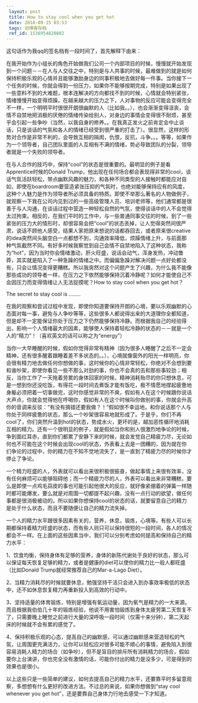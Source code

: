 ```yaml
---
 layout: post
 title: How to stay cool when you get hot
 date: 2018-09-15 03:53
 tags: 旧博客存档
 ref_id: 1536954820802
---
```

这句话作为我qq的签名档有一段时间了，首先解释下由来：



在我开始作为小组长的角色开始做我们公司一个内部项目的时候，慢慢就开始发现到一个问题－－在人与人交往之中，特别是与人共事的时候，最难做到的就是如何保持积极乐观的心情并且能够激励身边的同事积极地去做好每一件事。当你接下一个任务的时候，你就会得到一份压力，如果你不能够按期完成，特别是如果出现了一些意料不到的大难题，根本连解决的方向都找不到的时候，心情就会特别紧张，情绪慢慢开始变得烦躁。在越来越大的压力之下，人对事物的反应可能会变得完全不一样，一个明明平时很很开朗很幽默的人（比如我。。），也会渐渐变得沮丧，会情不自禁地把消极的厌倦的情绪传染给别人，对身边的事情会变得很不耐烦，甚至乎会引起一些争吵（当然，以我自身的修养。。在我真正发火之前肯定会中止谈话，只是谈话的气氛和各人的情绪已经受到很严重的打击了）。很显然，这样的形势对合作是非常不利的，会导致互相的隔阂，仇恨，反抗，斗争。。。等等，如果作为一个领导者，自己团队里面的人互相有不满的情绪，势必导致团队的分裂，领导者就是一个失败的领导者。



在与人合作的技巧中，保持“cool”的状态是很重要的。最明显的例子是看Apprentice时候的Donald
Trump，他出现在任何场合都会表现得非常的cool，谈话气氛活跃轻松，带点幽默风趣的魅力，和各种不同类型的人接触时都能应对自如，即使在boardroom要营造紧张压抑的气氛时，也绝对能够保持应有的风度，这种个人魅力是作为领导者所必须具备的特质。即使不举那么著名的人物做例子，就观察一下我在公司内见到过的一些高级管理人员、培训老师等，他们通常都是很善于与人沟通，在谈话过程中营造一种轻松自然的气氛，使得谈话中的人不会觉得太过拘束。相反的，在我们平时的工作中，与一些普通同事交往的时候，到了一些紧张的压力大的情形时，却很容易会把“cool”的状态丢掉，让人觉得突然间很严肃，说话不顾他人感受，结果人家把原来想说的话都吞回去，或者原来很creative的idea突然间头脑空白一点都想不到，沟通效率降低，烦躁情绪上升，与前面那种气氛截然不同。有好多时候我察觉到自己会情不自禁地陷入了这种状态，我称为“hot”，因为当时你会情绪激动，肝火旺盛，说话会动气，浑身发热，冲动鲁莽，其实就是陷入了一种急躁的情绪之中。而偏偏急躁对解决问题一点好处都没有，只会让情况变得更糟糕。所以我突然对这个问题产生了兴趣，为什么我不能像那些成功的领导者一样，在压力之下依然能够保持沉着冷静呢？如何才能使自己不会因压力而变得情绪让人无法捉摸呢？How
to stay cool when you get hot？



The secret to stay cool is ........



在我的观察和尝试过程中发现，即使你知道要保持开朗的心境，要以乐观幽默的心态面对每一事，避免与人争吵等等，这些很多人都说得出来的大道理你全都知道，但是却不一定能保证你处于压力之下仍然能够保持冷静。而根据我自己的经验得出，影响一个人情绪最大的因素，能够使人保持着轻松冷静的状态的－－就是一个人的“精力”！（喜欢英文的话可以称之为“energy”）



当你一大早睡醒的时候，假如你觉得非常有精神（因为很多人睡醒了之后不一定会精神，还有很多醒着跟睡着差不多状态的。。），心境就像窗外的阳光一样明亮，你会很有精力地去做任何你想做的事，这时候你的心情非常轻松，你绝对不会想到要和谁吵架，即使你看见一些不那么对劲的事，你也不会真的去和那些事较劲；相反，当你工作了一天拖着劳累的身体回家的时候，精神消耗殆尽的你只想休息，可是一想到你还没吃饭，有得花一段时间去煮饭才能有饭吃，极不情愿地撑起疲惫地身躯必须把着一切事做完，这时你感觉非常的不爽，假如有人在这个时候跟你说话大声点，你就会觉得他在呼喝你，假如有人在这个时候叫你做别的事，你就会升高你的音调来反驳：“有没有搞错还要我做？！”假如很不幸运地，和你说话那个人与你处于同样疲惫的状态，那么一个吵架很容易地就形成了。于是乎，你们不再cool了，你们突然升温到hot的状态，势成水火，更坏的是，越加恶性循环地消耗互相的精力。还有一个很明显的例子，就是假如当你和别人很激烈地争论的时候，争到面红耳赤，直到你们都累了安静下来的时候，就会发觉自己精疲力尽，无论如何也不可能在这个时候会出现cool的状态，外表看上去是一团糟的，因为就在你们争论的过程中，你的精力在不知不觉地流失了，是一直到了精疲力尽的时候你才停止了争论。



一个精力旺盛的人，外表就可以看出来很积极很振奋，做起事情上来很有效率，没有任何麻烦可以能够阻碍他；而一个精疲力尽的人，外表可以看出来非常糟糕，要么是即使一点鸡毛蒜皮的事也可能引起他很大的反应，就好像紧绷着的弹簧一样随时都可能爆发，要么就是对周围一切都提不起兴趣，没有一点行动的欲望，做任何事都是很消极被动的。所以如果你想保持cool的状态的话，就要留意自己的精力是处于什么状态，而且不要随便让自己的精力流失掉。



一个人的精力水平跟很多因素有关的，营养，休息，锻炼，心境等。有些人可以长期都保持着精力旺盛的状态，而有些人则只可以保持很短的一段时间，各人的情况都会不一样。在上面的这些因素当中，我们可以分别考虑如何提高和保持自己的精力水平：

1、饮食均衡，保持身体有足够的营养，身体的新陈代谢处于良好的状态，那么可以保证每天恢复足够的精力，或者是健康的diet可以使你的精力比一般人都旺盛（比如Donald
Trump就经常推荐自己的Mar-a-Lago Diet）。

2、当精力消耗尽的时候就要休息，勉强坚持干活只会进入到办事效率极低的状态中，还不如休息恢复精力再重新投入到高效的行动中。

3、坚持适量的体育锻炼，特别是增强有氧运动量，因为氧气是精力的一大来源。而且根据我伯伯几十年的锻炼经验，他说不用害怕锻炼到身体太疲劳第二天恢复不了，只需要晚上睡觉之前进行大量的深呼吸一段时间（仅需十来分钟），第二天起床的时候就不会有累的感觉了。

4、保持积极乐观的心态，提高自己的幽默感，可以通过幽默感来营造轻松的气氛，让周围更充满活力，让你可以轻松应对很多可能不顺心的事情，避免陷入到很容易消耗人精力的场合（如争吵），但不是盲目的排斥所有消耗精力的场合，假如要你上台演讲，你也完全没有激情的话，可能你付出的精力是没多少，可是得到的效果也是很小。



以上这些只是一些简单的建议，如何去提高自己的精力水平，还要靠平时多留意观察，多想想有什么更好的改进方法。不过总的来说，如果你想做到“stay cool
whenever you get hot”，还是要靠自己身体力行地去感受一下才知道。

